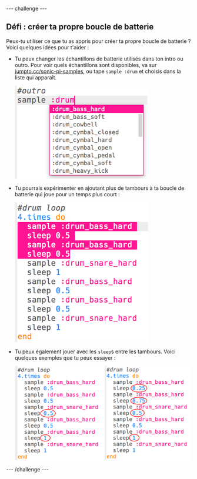\--- challenge \---

## Défi : créer ta propre boucle de batterie

Peux-tu utiliser ce que tu as appris pour créer ta propre boucle de batterie ? Voici quelques idées pour t'aider :

+ Tu peux changer les échantillons de batterie utilisés dans ton intro ou outro. Pour voir quels échantillons sont disponibles, va sur [jumpto.cc/sonic-pi-samples](http://jumpto.cc/sonic-pi-samples), ou tape `sample :drum` et choisis dans la liste qui apparaît.
    
    ![capture d'écran](images/drum-outro-challenge.png)

+ Tu pourrais expérimenter en ajoutant plus de tambours à ta boucle de batterie qui joue pour un temps plus court :
    
    ![capture d'écran](images/drum-beat-challenge-1.png)

+ Tu peux également jouer avec les `sleep`s entre les tambours. Voici quelques exemples que tu peux essayer :
    
    ![capture d'écran](images/drum-beat-challenge-2.png)

\--- /challenge \---